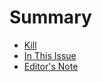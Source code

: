 # Summary

* [Kill](readme.md)
* [In This Issue](in_this_issue.md)
* [Editor's Note](editors_note.md)

